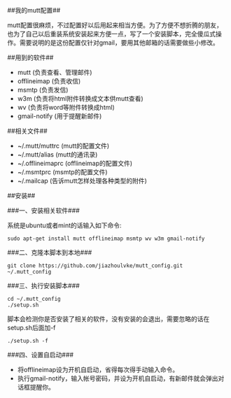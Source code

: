 ##我的mutt配置##

mutt配置很麻烦，不过配置好以后用起来相当方便。为了方便不想折腾的朋友，也为了自己以后重装系统安装起来方便一点，写了一个安装脚本，完全傻瓜式操作。需要说明的是这份配置仅针对gmail，要用其他邮箱的话需要做些小修改。


##用到的软件##

* mutt (负责查看、管理邮件)
* offlineimap (负责收信)
* msmtp (负责发信)
* w3m (负责将html附件转换成文本供mutt查看)
* wv (负责将word等附件转换成html)
* gmail-notify (用于提醒新邮件)


##相关文件##

* ~/.mutt/muttrc (mutt的配置文件)
* ~/.mutt/alias (mutt的通讯录)
* ~/.offlineimaprc (offlineimap的配置文件)
* ~/.msmtprc (msmtp的配置文件)
* ~/.mailcap (告诉mutt怎样处理各种类型的附件)


##安装##

###一、安装相关软件###

系统是ubuntu或者mint的话输入如下命令:

    sudo apt-get install mutt offlineimap msmtp wv w3m gmail-notify

###二、克隆本脚本到本地###

    git clone https://github.com/jiazhoulvke/mutt_config.git ~/.mutt_config

###三、执行安装脚本###

    cd ~/.mutt_config
    ./setup.sh

脚本会检测你是否安装了相关的软件，没有安装的会退出，需要忽略的话在setup.sh后面加-f

    ./setup.sh -f

###四、设置自启动###

* 将offlineimap设为开机自启动，省得每次得手动输入命令。
* 执行gmail-notify，输入帐号密码，并设为开机自启动，有新邮件就会弹出对话框提醒你。
